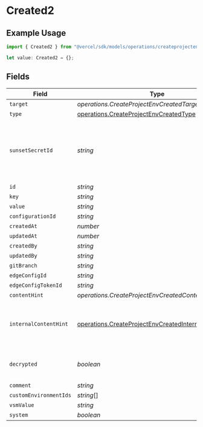 # Created2

## Example Usage

```typescript
import { Created2 } from "@vercel/sdk/models/operations/createprojectenv.js";

let value: Created2 = {};
```

## Fields

| Field                                                                                                                          | Type                                                                                                                           | Required                                                                                                                       | Description                                                                                                                    |
| ------------------------------------------------------------------------------------------------------------------------------ | ------------------------------------------------------------------------------------------------------------------------------ | ------------------------------------------------------------------------------------------------------------------------------ | ------------------------------------------------------------------------------------------------------------------------------ |
| `target`                                                                                                                       | *operations.CreateProjectEnvCreatedTarget*                                                                                     | :heavy_minus_sign:                                                                                                             | N/A                                                                                                                            |
| `type`                                                                                                                         | [operations.CreateProjectEnvCreatedType](../../models/operations/createprojectenvcreatedtype.md)                               | :heavy_minus_sign:                                                                                                             | N/A                                                                                                                            |
| `sunsetSecretId`                                                                                                               | *string*                                                                                                                       | :heavy_minus_sign:                                                                                                             | This is used to identiy variables that have been migrated from type secret to sensitive.                                       |
| `id`                                                                                                                           | *string*                                                                                                                       | :heavy_minus_sign:                                                                                                             | N/A                                                                                                                            |
| `key`                                                                                                                          | *string*                                                                                                                       | :heavy_minus_sign:                                                                                                             | N/A                                                                                                                            |
| `value`                                                                                                                        | *string*                                                                                                                       | :heavy_minus_sign:                                                                                                             | N/A                                                                                                                            |
| `configurationId`                                                                                                              | *string*                                                                                                                       | :heavy_minus_sign:                                                                                                             | N/A                                                                                                                            |
| `createdAt`                                                                                                                    | *number*                                                                                                                       | :heavy_minus_sign:                                                                                                             | N/A                                                                                                                            |
| `updatedAt`                                                                                                                    | *number*                                                                                                                       | :heavy_minus_sign:                                                                                                             | N/A                                                                                                                            |
| `createdBy`                                                                                                                    | *string*                                                                                                                       | :heavy_minus_sign:                                                                                                             | N/A                                                                                                                            |
| `updatedBy`                                                                                                                    | *string*                                                                                                                       | :heavy_minus_sign:                                                                                                             | N/A                                                                                                                            |
| `gitBranch`                                                                                                                    | *string*                                                                                                                       | :heavy_minus_sign:                                                                                                             | N/A                                                                                                                            |
| `edgeConfigId`                                                                                                                 | *string*                                                                                                                       | :heavy_minus_sign:                                                                                                             | N/A                                                                                                                            |
| `edgeConfigTokenId`                                                                                                            | *string*                                                                                                                       | :heavy_minus_sign:                                                                                                             | N/A                                                                                                                            |
| `contentHint`                                                                                                                  | *operations.CreateProjectEnvCreatedContentHint*                                                                                | :heavy_minus_sign:                                                                                                             | N/A                                                                                                                            |
| `internalContentHint`                                                                                                          | [operations.CreateProjectEnvCreatedInternalContentHint](../../models/operations/createprojectenvcreatedinternalcontenthint.md) | :heavy_minus_sign:                                                                                                             | Similar to `contentHints`, but should not be exposed to the user.                                                              |
| `decrypted`                                                                                                                    | *boolean*                                                                                                                      | :heavy_minus_sign:                                                                                                             | Whether `value` and `vsmValue` are decrypted.                                                                                  |
| `comment`                                                                                                                      | *string*                                                                                                                       | :heavy_minus_sign:                                                                                                             | N/A                                                                                                                            |
| `customEnvironmentIds`                                                                                                         | *string*[]                                                                                                                     | :heavy_minus_sign:                                                                                                             | N/A                                                                                                                            |
| `vsmValue`                                                                                                                     | *string*                                                                                                                       | :heavy_minus_sign:                                                                                                             | N/A                                                                                                                            |
| `system`                                                                                                                       | *boolean*                                                                                                                      | :heavy_minus_sign:                                                                                                             | N/A                                                                                                                            |